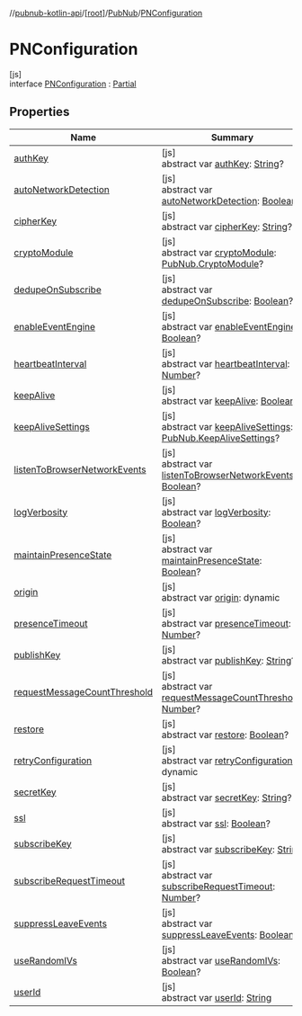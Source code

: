 //[pubnub-kotlin-api](../../../../index.md)/[[root]](../../index.md)/[PubNub](../index.md)/[PNConfiguration](index.md)

# PNConfiguration

[js]\
interface [PNConfiguration](index.md) : [Partial](../../-partial/index.md)

## Properties

| Name | Summary |
|---|---|
| [authKey](auth-key.md) | [js]<br>abstract var [authKey](auth-key.md): [String](https://kotlinlang.org/api/latest/jvm/stdlib/kotlin/-string/index.html)? |
| [autoNetworkDetection](auto-network-detection.md) | [js]<br>abstract var [autoNetworkDetection](auto-network-detection.md): [Boolean](https://kotlinlang.org/api/latest/jvm/stdlib/kotlin/-boolean/index.html)? |
| [cipherKey](cipher-key.md) | [js]<br>abstract var [cipherKey](cipher-key.md): [String](https://kotlinlang.org/api/latest/jvm/stdlib/kotlin/-string/index.html)? |
| [cryptoModule](crypto-module.md) | [js]<br>abstract var [cryptoModule](crypto-module.md): [PubNub.CryptoModule](../-crypto-module/index.md)? |
| [dedupeOnSubscribe](dedupe-on-subscribe.md) | [js]<br>abstract var [dedupeOnSubscribe](dedupe-on-subscribe.md): [Boolean](https://kotlinlang.org/api/latest/jvm/stdlib/kotlin/-boolean/index.html)? |
| [enableEventEngine](enable-event-engine.md) | [js]<br>abstract var [enableEventEngine](enable-event-engine.md): [Boolean](https://kotlinlang.org/api/latest/jvm/stdlib/kotlin/-boolean/index.html)? |
| [heartbeatInterval](heartbeat-interval.md) | [js]<br>abstract var [heartbeatInterval](heartbeat-interval.md): [Number](https://kotlinlang.org/api/latest/jvm/stdlib/kotlin/-number/index.html)? |
| [keepAlive](keep-alive.md) | [js]<br>abstract var [keepAlive](keep-alive.md): [Boolean](https://kotlinlang.org/api/latest/jvm/stdlib/kotlin/-boolean/index.html)? |
| [keepAliveSettings](keep-alive-settings.md) | [js]<br>abstract var [keepAliveSettings](keep-alive-settings.md): [PubNub.KeepAliveSettings](../-keep-alive-settings/index.md)? |
| [listenToBrowserNetworkEvents](listen-to-browser-network-events.md) | [js]<br>abstract var [listenToBrowserNetworkEvents](listen-to-browser-network-events.md): [Boolean](https://kotlinlang.org/api/latest/jvm/stdlib/kotlin/-boolean/index.html)? |
| [logVerbosity](log-verbosity.md) | [js]<br>abstract var [logVerbosity](log-verbosity.md): [Boolean](https://kotlinlang.org/api/latest/jvm/stdlib/kotlin/-boolean/index.html)? |
| [maintainPresenceState](maintain-presence-state.md) | [js]<br>abstract var [maintainPresenceState](maintain-presence-state.md): [Boolean](https://kotlinlang.org/api/latest/jvm/stdlib/kotlin/-boolean/index.html)? |
| [origin](origin.md) | [js]<br>abstract var [origin](origin.md): dynamic |
| [presenceTimeout](presence-timeout.md) | [js]<br>abstract var [presenceTimeout](presence-timeout.md): [Number](https://kotlinlang.org/api/latest/jvm/stdlib/kotlin/-number/index.html)? |
| [publishKey](publish-key.md) | [js]<br>abstract var [publishKey](publish-key.md): [String](https://kotlinlang.org/api/latest/jvm/stdlib/kotlin/-string/index.html)? |
| [requestMessageCountThreshold](request-message-count-threshold.md) | [js]<br>abstract var [requestMessageCountThreshold](request-message-count-threshold.md): [Number](https://kotlinlang.org/api/latest/jvm/stdlib/kotlin/-number/index.html)? |
| [restore](restore.md) | [js]<br>abstract var [restore](restore.md): [Boolean](https://kotlinlang.org/api/latest/jvm/stdlib/kotlin/-boolean/index.html)? |
| [retryConfiguration](retry-configuration.md) | [js]<br>abstract var [retryConfiguration](retry-configuration.md): dynamic |
| [secretKey](secret-key.md) | [js]<br>abstract var [secretKey](secret-key.md): [String](https://kotlinlang.org/api/latest/jvm/stdlib/kotlin/-string/index.html)? |
| [ssl](ssl.md) | [js]<br>abstract var [ssl](ssl.md): [Boolean](https://kotlinlang.org/api/latest/jvm/stdlib/kotlin/-boolean/index.html)? |
| [subscribeKey](subscribe-key.md) | [js]<br>abstract var [subscribeKey](subscribe-key.md): [String](https://kotlinlang.org/api/latest/jvm/stdlib/kotlin/-string/index.html) |
| [subscribeRequestTimeout](subscribe-request-timeout.md) | [js]<br>abstract var [subscribeRequestTimeout](subscribe-request-timeout.md): [Number](https://kotlinlang.org/api/latest/jvm/stdlib/kotlin/-number/index.html)? |
| [suppressLeaveEvents](suppress-leave-events.md) | [js]<br>abstract var [suppressLeaveEvents](suppress-leave-events.md): [Boolean](https://kotlinlang.org/api/latest/jvm/stdlib/kotlin/-boolean/index.html)? |
| [useRandomIVs](use-random-i-vs.md) | [js]<br>abstract var [useRandomIVs](use-random-i-vs.md): [Boolean](https://kotlinlang.org/api/latest/jvm/stdlib/kotlin/-boolean/index.html)? |
| [userId](user-id.md) | [js]<br>abstract var [userId](user-id.md): [String](https://kotlinlang.org/api/latest/jvm/stdlib/kotlin/-string/index.html) |
